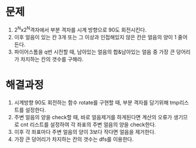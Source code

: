 # 문제

1. 2<sup>N</sup>x2<sup>N</sup>격자에서 부분 격자를 시계 방향으로 90도 회전시킨다.
2. 이후 얼음이 있는 칸 3개 또는 그 이상과 인접해있지 않은 칸은 얼음의 양이 1 줄어든다.
3. 파이어스톰을 q번 시전할 때, 남아있는 얼음의 합&남아있는 얼음 중 가장 큰 덩어리가 차지하는 칸의 갯수를 구해라.



# 해결과정

1. 시계방향 90도 회전하는 함수 rotate를 구현할 때, 부분 격자를 담기위해 tmp리스트를 설정한다.
2. 주변 얼음의 양을 check할 때, 바로 얼음제거를 하게된다면 계산의 오류가 생기므로 cnt 리스트를 설정하여 각 좌표의 주변 얼음의 양을 check한다.
3. 이후 각 좌표마다 주변 얼음의 양이 3보다 작다면 얼음을 제거한다.
4. 가장 큰 덩어리가 차지하는 칸의 갯수는 dfs를 이용한다.